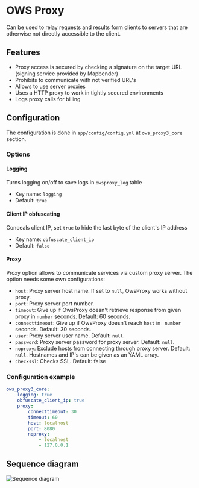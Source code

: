 # OWS Proxy

 Can be used to relay requests and results form clients to servers that are otherwise not directly accessible to the client.
 
## Features

* Proxy access is secured by checking a signature on the target URL (signing service provided by Mapbender)
* Prohibits to communicate with not verified URL's
* Allows to use server proxies
* Uses a HTTP proxy to work in tightly secured environments
* Logs proxy calls for billing

## Configuration

The configuration is done in `app/config/config.yml` at `ows_proxy3_core` section.

### Options

#### Logging 

Turns logging on/off to save logs in `owsproxy_log` table

* Key name: `logging`
* Default: `true`

#### Client IP obfuscating

Conceals client IP, set `true` to hide the last byte of the client's IP address

* Key name: `obfuscate_client_ip`
* Default: `false`

#### Proxy


Proxy option allows to communicate services via custom proxy server.
The option needs some own configurations:

* `host`: Proxy server host name. If set to `null`, OwsProxy works without proxy.
* `port`: Proxy server port number.
* `timeout`: Give up if OwsProxy doesn't retrieve response from given proxy in `number` seconds.  Default: 60 seconds. 
* `connecttimeout`: Give up if OwsProxy doesn't reach `host` in ` number` seconds. Default: 30 seconds.
* `user`:  Proxy server user name. Default: `null`.
* `password`: Proxy server password for proxy server. Default: `null`.
* `noproxy`:  Exclude hosts from connecting through proxy server. Default: `null`. Hostnames and IP's can be given as an YAML array.
* `checkssl`: Checks SSL. Default: false

### Configuration example

```yaml
ows_proxy3_core:
    logging: true               
    obfuscate_client_ip: true 
    proxy:                
        connecttimeout: 30    
        timeout: 60           
        host: localhost            
        port: 8080                 
        noproxy:               
            - localhost           
            - 127.0.0.1           
```


##  Sequence diagram

![Sequence diagram](http://plantuml.com/plantuml/proxy?src=https://raw.githubusercontent.com/mapbender/owsproxy3/master/src/OwsProxy3/CoreBundle/Documentation/communication.puml)
